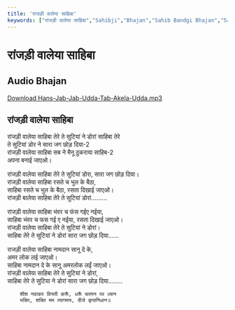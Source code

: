 ```yaml
---
title: 'रांजड़ी वालेया साहिबा'
keywords: ["रांजड़ी वालेया साहिबा","Sahibji","Bhajan","Sahib Bandgi Bhajan","Sant Kabir Bhajan","bhajan lyrics","साहिब बंदगी भजन","भजन"]
---
```



# रांजड़ी वालेया साहिबा

## Audio Bhajan

<a href="https://docs.google.com/uc?export=download&amp;id=1T4cl5GcO0YrOLe1jnNa6tdHTfrxmJ4vn" target="_blank"> Download Hans-Jab-Jab-Udda-Tab-Akela-Udda.mp3</a>

## रांजड़ी वालेया साहिबा

रांजड़ी वालेया साहिबा तेरे ते सुटियां ने डोरां साहिबा तेरे  
ते सुटियां डोर ने सारा जग छोड़ दिया-2  
रांजड़ी वालेया साहिबा सब ने मैनू ठुकराया साहिब-2  
अपना बनाई जाएओ।  

रांजड़ी वालेया साहिबा तेरे ते सुटियां डोरा, सारा जग छोड़ दिया।  
रांजड़ी वालेया साहिबा रसते च भुल के बैठा,  
साहिबा रसते च भुल के बैठा, रसता दिखाई जाएओ।  
रांजड़ी बालेया साहिबा तेरे ते सुटियां डोरां.........  

रांजड़ी वालेया साहिबा भंवर च फंस गईए नईया,  
साहिबा भंवर च फस गई ए नईया, रसता दिखाई जाएओ।  
रांजड़ी वालेया साहिबा तेरे ते सुटियां ने डोरां।  
साहिबा तेरे ते सुटियां ने डोरां सारा जग छोड़ दिया......  

राजड़ी वालेया साहिबा नामदान सानू दे के,   
अमर लोक लई जाएओ।   
साहिबा नामदान दे के सानू अमरलोक लईं जाएओ।  
रांजड़ी वालेया साहिबा तेरे ते सुटियां ने डोरां,  
साहिबा तेरे ते सुटिया ने डोरां सारा जग छोड़ दिया........  

```
    शीश नवाकर विनती करूँ, धरूँ चरणन पर ध्यान  
    भक्ति, शक्ति मम त्यागमय, दीजे कृपानिधान॥
```  


